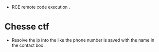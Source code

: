 - RCE remote code execution .
# Chesse ctf
- Resolve the ip into the  like the  phone number is saved with the name in the contact box  .

